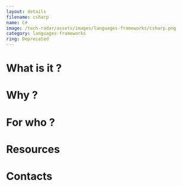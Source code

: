 ```yaml
---
layout: details
filename: csharp
name: C#
image: /tech-radar/assets/images/languages-frameworks/csharp.png
category: languages-frameworks
ring: Deprecated
---
```


# What is it ?

# Why ?

# For who ?

# Resources

# Contacts
